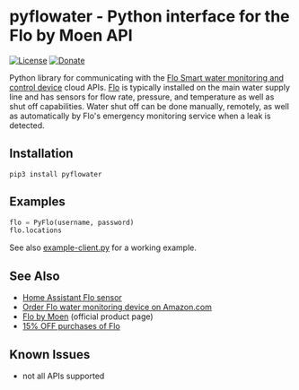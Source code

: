 # pyflowater - Python interface for the Flo by Moen API

[![License](https://img.shields.io/badge/License-Apache%202.0-blue.svg)](https://opensource.org/licenses/Apache-2.0)
[![Donate](https://img.shields.io/badge/Donate-PayPal-green.svg)](https://www.paypal.com/cgi-bin/webscr?cmd=_donations&business=WREP29UDAMB6G)

Python library for communicating with the [Flo Smart water monitoring and control device](https://amzn.to/2WBn8tW?tag=rynoshark-20) cloud APIs. [Flo](https://meetflo.com) is typically installed on the main water supply line and has sensors for flow rate, pressure, and temperature as well as shut off capabilities. Water shut off can be done manually, remotely, as well as automatically by Flo's emergency monitoring service when a leak is detected.

## Installation

```
pip3 install pyflowater
```

## Examples

```python
flo = PyFlo(username, password)
flo.locations
```

See also [example-client.py](example-client.py) for a working example.

## See Also

* [Home Assistant Flo sensor](https://github.com/rsnodgrass/hass-flo-water)
* [Order Flo water monitoring device on Amazon.com](https://amzn.to/2WBn8tW?tag=rynoshark-20)
* [Flo by Moen](https://meetflo.com) (official product page)
* [15% OFF purchases of Flo](https://meetflo.referralrock.com/l/818758/)

## Known Issues

* not all APIs supported